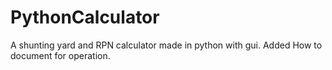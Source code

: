 # PythonCalculator
A shunting yard and RPN calculator made in python with gui. 
Added How to document for operation.
